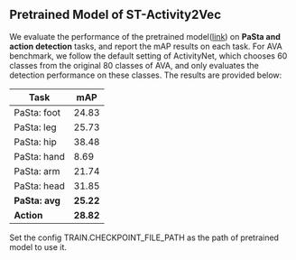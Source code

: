 ## Pretrained Model of ST-Activity2Vec

We evaluate the performance of the pretrained model([link](https://1drv.ms/u/s!ArUVoRxpBphYguIbOhuhI_z1kY7x1w?e=Fi9W8W)) on **PaSta and action detection** tasks, and report the mAP results on each task. For AVA benchmark, we follow the default setting of ActivityNet, which chooses 60 classes from the original 80 classes of AVA, and only evaluates the detection performance on these classes. The results are provided below:

|  Task               | mAP       |
|  ----               | ----      |
|  PaSta: foot        | 24.83     |
|  PaSta: leg         | 25.73     |
|  PaSta: hip         | 38.48     |
|  PaSta: hand        | 8.69      |
|  PaSta: arm         | 21.74     |
|  PaSta: head        | 31.85     |
|  **PaSta: avg**     | **25.22** |
|  **Action**         | **28.82** |

Set the config TRAIN.CHECKPOINT_FILE_PATH as the path of pretrained model to use it.